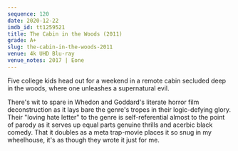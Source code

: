 ```yaml
---
sequence: 120
date: 2020-12-22
imdb_id: tt1259521
title: The Cabin in the Woods (2011)
grade: A+
slug: the-cabin-in-the-woods-2011
venue: 4k UHD Blu-ray
venue_notes: 2017 | Eone
---
```


Five college kids head out for a weekend in a remote cabin secluded deep in the woods, where one unleashes a supernatural evil.

<!-- end -->

There's wit to spare in Whedon and Goddard's literate horror film deconstruction as it lays bare the genre's tropes in their logic-defying glory. Their "loving hate letter" to the genre is self-referential almost to the point of parody as it serves up equal parts genuine thrills and acerbic black comedy. That it doubles as a meta trap-movie places it so snug in my wheelhouse, it's as though they wrote it just for me.
